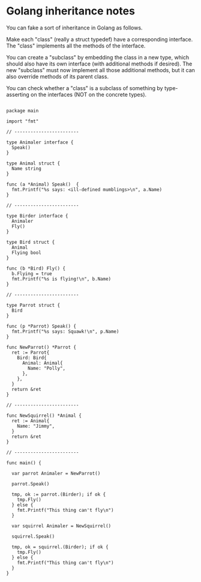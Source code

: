 # Golang inheritance notes

You can fake a sort of inheritance in Golang as follows.

Make each "class" (really a struct typedef) have a corresponding interface. The "class" implements all the methods of the interface.

You can create a "subclass" by embedding the class in a new type, which should also have its own interface (with additional methods if desired). The new "subclass" must now implement all those additional methods, but it can also override methods of its parent class.

You can check whether a "class" is a subclass of something by type-asserting on the interfaces (NOT on the concrete types).

```golang

package main

import "fmt"

// ------------------------

type Animaler interface {
  Speak()
}

type Animal struct {
  Name string
}

func (a *Animal) Speak()  {
  fmt.Printf("%s says: <ill-defined mumblings>\n", a.Name)
}

// ------------------------

type Birder interface {
  Animaler
  Fly()
}

type Bird struct {
  Animal
  Flying bool
}

func (b *Bird) Fly() {
  b.Flying = true
  fmt.Printf("%s is flying!\n", b.Name)
}

// ------------------------

type Parrot struct {
  Bird
}

func (p *Parrot) Speak() {
  fmt.Printf("%s says: Squawk!\n", p.Name)
}

func NewParrot() *Parrot {
  ret := Parrot{
    Bird: Bird{
      Animal: Animal{
        Name: "Polly",
      },
    },
  }
  return &ret
}

// ------------------------

func NewSquirrel() *Animal {
  ret := Animal{
    Name: "Jimmy",
  }
  return &ret
}

// ------------------------

func main() {

  var parrot Animaler = NewParrot()
  
  parrot.Speak()
  
  tmp, ok := parrot.(Birder); if ok {
    tmp.Fly()
  } else {
    fmt.Printf("This thing can't fly\n")
  }
  
  var squirrel Animaler = NewSquirrel()
  
  squirrel.Speak()
  
  tmp, ok = squirrel.(Birder); if ok {
    tmp.Fly()
  } else {
    fmt.Printf("This thing can't fly\n")
  }
}

```
